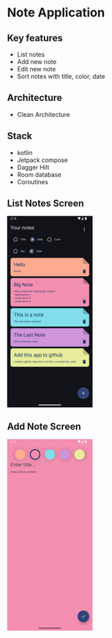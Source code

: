 # Note Application

## Key features

- List notes
- Add new note
- Edit new note
- Sort notes with title, color, date

## Architecture

- Clean Architecture

## Stack

- kotlin
- Jetpack compose
- Dagger Hilt
- Room database
- Coroutines

## List Notes Screen

<img src="./screenshots/notes-screen.png" alt="Notes screen" width="200" />

## Add Note Screen

<img src="./screenshots/add-edit-note-screen.png" alt="Add Edit Note Screen" width="200" />

